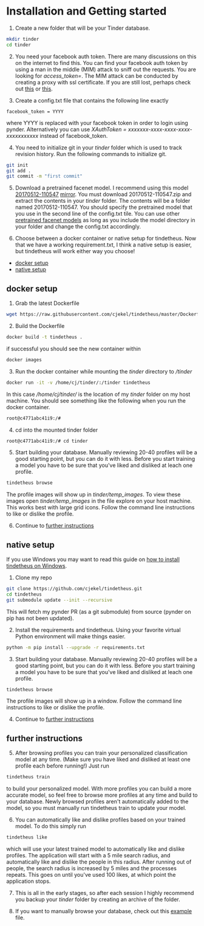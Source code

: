 # Installation and Getting started

1. Create a new folder that will be your Tinder database.
```bash
mkdir tinder
cd tinder
```

2. You need your facebook auth token. There are many discussions on this on the internet to find this. You can find your facebook auth token by using a man in the middle (MIM) attack to sniff out the requests. You are looking for *access_token=*. The MIM attack can be conducted by creating a proxy with ssl certificate. If you are still lost, perhaps check out [this](https://gist.github.com/rtt/10403467) or [this](http://www.joelotter.com/2015/05/17/dj-khaled-tinder-bot.html).

3. Create a config.txt file that contains the following line exactly
```
facebook_token = YYYY
```
where YYYY is replaced with your facebook token in order to login using pynder. Alternatively you can use *XAuthToken = xxxxxxx-xxxx-xxxx-xxxx-xxxxxxxxxxx* instead of facebook_token.

4. You need to initialize git in your *tinder* folder which is used to track revision history. Run the following commands to initialize git.
```bash
git init
git add .
git commit -m "first commit"
```

5. Download a pretrained facenet model. I recommend using this model [20170512-110547](https://drive.google.com/file/d/0B5MzpY9kBtDVZ2RpVDYwWmxoSUk/edit) [mirror](https://mega.nz/#!d6gxFL5b!ZLINGZKxdAQ-H7ZguAibd6GmXFXCcr39XxAvIjmTKew). You must download 20170512-110547.zip and extract the contents in your *tinder* folder. The contents will be a folder named 20170512-110547. You should specify the pretrained model that you use in the second line of the config.txt tile. You can use other [pretrained facenet models](https://github.com/davidsandberg/facenet#pre-trained-models) as long as you include the model directory in your folder and change the config.txt accordingly. 

6. Choose between a docker container or native setup for tindetheus. Now that we have a working requirement.txt, I think a native setup is easier, but tindetheus will work either way you choose!

- [docker setup](#docker-setup)
- [native setup](#native-setup)

## docker setup

1. Grab the latest Dockerfile

```bash
wget https://raw.githubusercontent.com/cjekel/tindetheus/master/Dockerfile
```

2. Build the Dockerfile

```bash
docker build -t tindetheus .
```

if successful you should see the new container within 

```bash
docker images
```

3. Run the docker container while mounting the *tinder* directory to */tinder*
```bash
docker run -it -v /home/cj/tinder/:/tinder tindetheus
```
In this case */home/cj/tinder/* is the location of my *tinder* folder on my host machine. You should see something like the following when you run the docker container.
```bash
root@c4771abc41i9:/# 
```

4. cd into the mounted tinder folder
```bash
root@c4771abc41i9:/# cd tinder
```

5. Start building your database. Manually reviewing 20-40 profiles will be a good starting point, but you can do it with less. Before you start training a model you have to be sure that you've liked and disliked at leach one profile.
```bash
tindetheus browse
```
The profile images will show up in *tinder/temp_images*. To view these images open *tinder/temp_images* in the file explore on your host machine. This works best with large grid icons. Follow the command line instructions to like or dislike the profile.

6. Continue to [further instructions](#further-instructions)

## native setup

If you use Windows you may want to read this guide on [how to install tindetheus on Windows](http://jekel.me/2018/How-to-install-tindetheus-on-windows-10-to-automatically-like-users-on-tinder/).

1. Clone my repo
```bash
git clone https://github.com/cjekel/tindetheus.git
cd tindetheus
git submodule update --init --recursive
```
This will fetch my pynder PR (as a git submodule) from source (pynder on pip has not been updated).

2. Install the requirements and tindetheus. Using your favorite virtual Python environment will make things easier.
```bash
python -m pip install --upgrade -r requirements.txt
```

3. Start building your database. Manually reviewing 20-40 profiles will be a good starting point, but you can do it with less. Before you start training a model you have to be sure that you've liked and disliked at leach one profile.
```bash
tindetheus browse
```
The profile images will show up in a window. Follow the command line instructions to like or dislike the profile.

4. Continue to [further instructions](#further-instructions)


## further instructions

5. After browsing profiles you can train your personalized classification model at any time. (Make sure you have liked and disliked at least one profile each before running!) Just run
```bash
tindetheus train
```
to build your personalized model. With more profiles you can build a more accurate model, so feel free to browse more profiles at any time and build to your database. Newly browsed profiles aren't automatically added to the model, so you must manually run tindetheus train to update your model.

6. You can automatically like and dislike profiles based on your trained model. To do this simply run
```bash
tindetheus like
```
which will use your latest trained model to automatically like and dislike profiles. The application will start with a 5 mile search radius, and automatically like and dislike the people in this radius. After running out of people, the search radius is increased by 5 miles and the processes repeats. This goes on until you've used 100 likes, at which point the application stops.

7. This is all in the early stages, so after each session I highly recommend you backup your *tinder* folder by creating an archive of the folder.

8. If you want to manually browse your database, check out this [example](https://github.com/cjekel/tindetheus/blob/master/examples/open_database.py) file.
